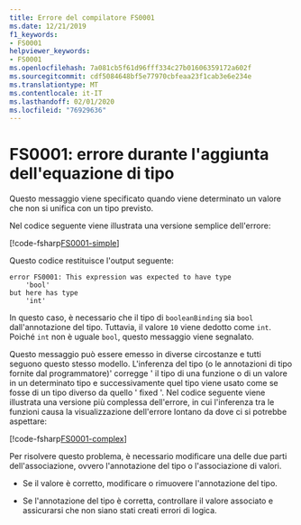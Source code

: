 ```yaml
---
title: Errore del compilatore FS0001
ms.date: 12/21/2019
f1_keywords:
- FS0001
helpviewer_keywords:
- FS0001
ms.openlocfilehash: 7a081cb5f61d96fff334c27b01606359172a602f
ms.sourcegitcommit: cdf5084648bf5e77970cbfeaa23f1cab3e6e234e
ms.translationtype: MT
ms.contentlocale: it-IT
ms.lasthandoff: 02/01/2020
ms.locfileid: "76929636"
---
```

# <a name="fs0001-error-from-adding-type-equation"></a>FS0001: errore durante l'aggiunta dell'equazione di tipo

Questo messaggio viene specificato quando viene determinato un valore che non si unifica con un tipo previsto.

Nel codice seguente viene illustrata una versione semplice dell'errore:

[!code-fsharp[FS0001-simple](~/samples/snippets/fsharp/compiler-messages/fs0001.fs#L2)]

Questo codice restituisce l'output seguente:

```text
error FS0001: This expression was expected to have type
    'bool'
but here has type
    'int'
```

In questo caso, è necessario che il tipo di `booleanBinding` sia `bool` dall'annotazione del tipo. Tuttavia, il valore `10` viene dedotto come `int`. Poiché `int` non è uguale `bool`, questo messaggio viene segnalato.

Questo messaggio può essere emesso in diverse circostanze e tutti seguono questo stesso modello. L'inferenza del tipo (o le annotazioni di tipo fornite dal programmatore)' corregge ' il tipo di una funzione o di un valore in un determinato tipo e successivamente quel tipo viene usato come se fosse di un tipo diverso da quello ' fixed '.  Nel codice seguente viene illustrata una versione più complessa dell'errore, in cui l'inferenza tra le funzioni causa la visualizzazione dell'errore lontano da dove ci si potrebbe aspettare:

[!code-fsharp[FS0001-complex](~/samples/snippets/fsharp/compiler-messages/fs0001.fs#L5-L26)]

Per risolvere questo problema, è necessario modificare una delle due parti dell'associazione, ovvero l'annotazione del tipo o l'associazione di valori.

- Se il valore è corretto, modificare o rimuovere l'annotazione del tipo.

- Se l'annotazione del tipo è corretta, controllare il valore associato e assicurarsi che non siano stati creati errori di logica.
